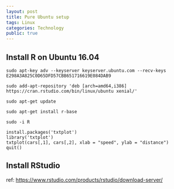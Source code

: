```yaml
---
layout: post
title: Pure Ubuntu setup
tags: Linux
categories: Technology
public: true
---
```


## Install R on Ubuntu 16.04

~~~
sudo apt-key adv --keyserver keyserver.ubuntu.com --recv-keys E298A3A825C0D65DFD57CBB651716619E084DAB9

sudo add-apt-repository 'deb [arch=amd64,i386] https://cran.rstudio.com/bin/linux/ubuntu xenial/'

sudo apt-get update

sudo apt-get install r-base

sudo -i R

install.packages('txtplot')
library('txtplot')
txtplot(cars[,1], cars[,2], xlab = "speed", ylab = "distance")
quit()

~~~

## Install RStudio

ref: https://www.rstudio.com/products/rstudio/download-server/
